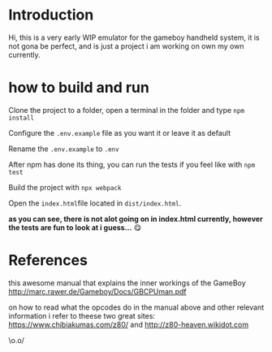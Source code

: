 # Introduction

Hi, this is a very early WIP emulator for the gameboy handheld system, it is not gona be perfect, and is just a project i am working on own my own currently.

# how to build and run

Clone the project to a folder, open a terminal in the folder and type `npm install` 

Configure the `.env.example` file as you want it or leave it as default

Rename the `.env.example` to `.env`

After npm has done its thing, you can run the tests if you feel like with `npm test`

Build the project with `npx webpack`

Open the `index.html`file located in `dist/index.html`.

**as you can see, there is not alot going on in index.html currently, however the tests are fun to look at i guess...** 😋

# References

this awesome manual that explains the inner workings of the GameBoy http://marc.rawer.de/Gameboy/Docs/GBCPUman.pdf

on how to read what the opcodes do in the manual above and other relevant information i refer to theese two great sites: https://www.chibiakumas.com/z80/ and http://z80-heaven.wikidot.com

\o.o/
